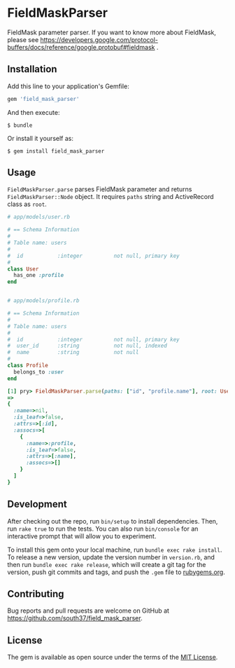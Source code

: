 # FieldMaskParser

FieldMask parameter parser.
If you want to know more about FieldMask, please see https://developers.google.com/protocol-buffers/docs/reference/google.protobuf#fieldmask .

## Installation

Add this line to your application's Gemfile:

```ruby
gem 'field_mask_parser'
```

And then execute:

    $ bundle

Or install it yourself as:

    $ gem install field_mask_parser

## Usage

`FieldMaskParser.parse` parses FieldMask parameter and returns `FieldMaskParser::Node` object. It requires `paths` string and ActiveRecord class as `root`.

```ruby
# app/models/user.rb

# == Schema Information
#
# Table name: users
#
#  id           :integer          not null, primary key
#
class User
  has_one :profile
end
```

```ruby

# app/models/profile.rb

# == Schema Information
#
# Table name: users
#
#  id           :integer          not null, primary key
#  user_id      :string           not null, indexed
#  name         :string           not null
#
class Profile
  belongs_to :user
end
```

```ruby
[1] pry> FieldMaskParser.parse(paths: ["id", "profile.name"], root: User).to_h
=>
{
  :name=>nil,
  :is_leaf=>false,
  :attrs=>[:id],
  :assocs=>[
    {
      :name=>:profile,
      :is_leaf=>false,
      :attrs=>[:name],
      :assocs=>[]
    }
  ]
}
```

## Development

After checking out the repo, run `bin/setup` to install dependencies. Then, run `rake true` to run the tests. You can also run `bin/console` for an interactive prompt that will allow you to experiment.

To install this gem onto your local machine, run `bundle exec rake install`. To release a new version, update the version number in `version.rb`, and then run `bundle exec rake release`, which will create a git tag for the version, push git commits and tags, and push the `.gem` file to [rubygems.org](https://rubygems.org).

## Contributing

Bug reports and pull requests are welcome on GitHub at https://github.com/south37/field_mask_parser.

## License

The gem is available as open source under the terms of the [MIT License](https://opensource.org/licenses/MIT).

